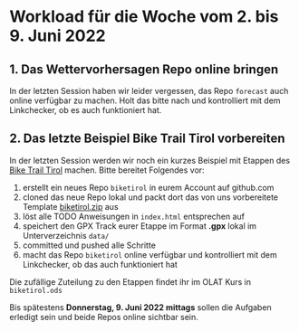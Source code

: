 # Workload für die Woche vom 2. bis 9. Juni 2022

## 1. Das Wettervorhersagen Repo online bringen

In der letzten Session haben wir leider vergessen, das Repo `forecast` auch online verfügbar zu machen. Holt das bitte nach und kontrolliert mit dem Linkchecker, ob es auch funktioniert hat.

## 2. Das letzte Beispiel Bike Trail Tirol vorbereiten

In der letzten Session werden wir noch ein kurzes Beispiel mit Etappen des [Bike Trail Tirol](https://www.tirol.at/reisefuehrer/sport/mountainbiken/bike-trail-tirol) machen. Bitte bereitet Folgendes vor:

1. erstellt ein neues Repo `biketirol` in eurem Account auf github.com
2. cloned das neue Repo lokal und packt dort das von uns vorbereitete Template [biketirol.zip](https://webmapping.github.io/templates/biketirol.zip) aus
3. löst alle TODO Anweisungen in `index.html` entsprechen auf
4. speichert den GPX Track eurer Etappe im Format **.gpx** lokal im Unterverzeichnis `data/`
5. committed und pushed alle Schritte
6. macht das Repo `biketirol` online verfügbar und kontrolliert mit dem Linkchecker, ob das auch funktioniert hat

Die zufällige Zuteilung zu den Etappen findet ihr im OLAT Kurs in `biketirol.ods`

Bis spätestens **Donnerstag, 9. Juni 2022 mittags** sollen die Aufgaben erledigt sein und beide Repos online sichtbar sein.
